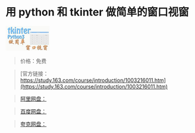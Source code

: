 # 用 python 和 tkinter 做简单的窗口视窗

![img](../../../assets/study163/free/6632171675373569012.jpg)

> 价格：免费

> [官方链接：https://study.163.com/course/introduction/1003216011.htm](https://study.163.com/course/introduction/1003216011.htm)

> [阿里网盘：]()

> [百度网盘：]()

> [夸克网盘：]()
